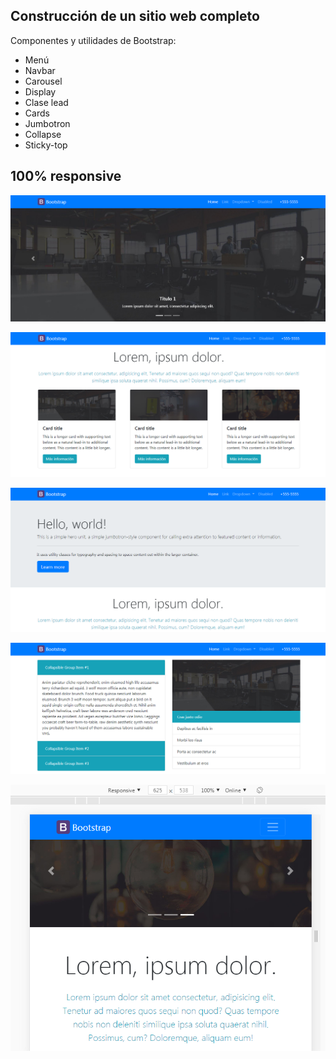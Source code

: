 ## Construcción de un sitio web completo

Componentes y utilidades de Bootstrap:

- Menú
- Navbar
- Carousel
- Display
- Clase lead
- Cards
- Jumbotron
- Collapse
- Sticky-top

## 100% responsive

![Section 1](https://raw.githubusercontent.com/CarolinaRamon/bootstrap-website/main/imagenes/website-1.png "Section 1")

![Section 2](https://raw.githubusercontent.com/CarolinaRamon/bootstrap-website/main/imagenes/website-2.png "Section 2")

![Section 3](https://raw.githubusercontent.com/CarolinaRamon/bootstrap-website/main/imagenes/website-3.png "Section 3")

![Section 4](https://raw.githubusercontent.com/CarolinaRamon/bootstrap-website/main/imagenes/website-4.png "Section 4")

![Responsive](https://raw.githubusercontent.com/CarolinaRamon/bootstrap-website/main/imagenes/responsive.png "Responsive")



